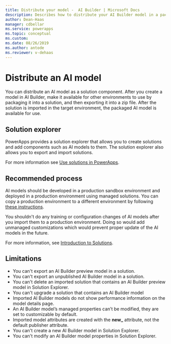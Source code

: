 ```yaml
---
title: Distribute your model -  AI Builder | Microsoft Docs
description: Describes how to distribute your AI Builder model in a packaged solution.
author: Dean-Haas
manager: cdbellar
ms.service: powerapps
ms.topic: conceptual
ms.custom: 
ms.date: 08/26/2019
ms.author: antode
ms.reviewer: v-dehaas
---
```


# Distribute an AI model

You can distribute an AI model as a solution component. After you create a model in AI Builder, make it available for other environments to use by packaging it into a solution, and then exporting it into a zip file. After the solution is  imported in the target environment, the packaged AI model is available for use.

## Solution explorer

PowerApps provides a solution explorer that allows you to create solutions and add components such as AI models to them. The solution explorer also allows you to export and import solutions.

For more information see [Use solutions in PowerApps](/powerapps/maker/common-data-service/use-solution-explorer).

## Recommended process

AI models should be developed in a production sandbox environment and deployed in a production environment using managed solutions. You can copy a production environment to a different environment by following [these instructions](/power-platform/admin/copy-environment).

You shouldn't do any training or configuration changes of AI models after you import them to a production environment. Doing so would add unmanaged customizations which would prevent proper update of the AI models in the future.

For more information, see [Introduction to Solutions](/powerapps/developer/common-data-service/introduction-solutions).

## Limitations

- You can't export an AI Builder preview model in a solution.
- You can't export an unpublished AI Builder model in a solution.
- You can't delete an imported solution that contains an AI Builder preview model in Solution Explorer.
- You can't upgrade a solution that contains an AI Builder model
- Imported AI Builder models do not show performance information on the model details page.
- An AI Builder model’s managed properties can’t be modified, they are set to customizable by default.
- Imported model attributes are created with the **new_** attribute, not the default publisher attribute.
- You can't create a new AI Builder model in Solution Explorer.
- You can't modify an AI Builder model properties in Solution Explorer.

